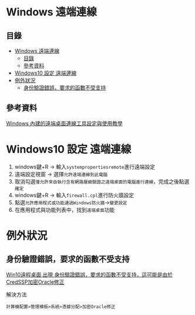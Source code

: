 # Windows 遠端連線

## 目錄

- [Windows 遠端連線](#windows-遠端連線)
	- [目錄](#目錄)
	- [參考資料](#參考資料)
- [Windows10 設定 遠端連線](#windows10-設定-遠端連線)
- [例外狀況](#例外狀況)
	- [身份驗證錯誤，要求的函數不受支持](#身份驗證錯誤要求的函數不受支持)

## 參考資料

[Windows 內建的遠端桌面連線工具設定與使用教學](https://www.pcsetting.com/windows/31)

# Windows10 設定 遠端連線

1. windows鍵+R -> 輸入`systempropertiesremote`進行遠端設定
2. 遠端設定視窗 -> 選擇`允許遠端連線到此電腦`
3. 取消勾選`僅允許來自執行含有網路層級驗證之遠端桌面的電腦進行連線`，完成之後點選`確定`
4. windows鍵+R -> 輸入`firewall.cpl`進行防火牆設定
5. 點選`允許應用程式或功能通過Windows防火牆`->`變更設定`
6. 在應用程式與功能列表中，找到`遠端桌面`功能

# 例外狀況

## 身份驗證錯誤，要求的函數不受支持

[Win10遠程桌面 出現 身份驗證錯誤，要求的函數不受支持，這可能是由於CredSSP加密Oracle修正](https://www.cnblogs.com/raswin/p/9018388.html)

解決方法

```
計算機配置>管理模板>系統>憑據分配>加密Oracle修正
```
